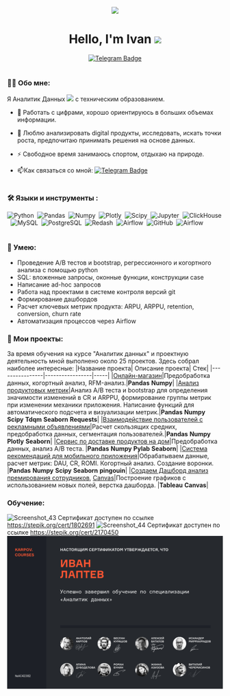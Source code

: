 <p align="center">
  <img src="https://mir-s3-cdn-cf.behance.net/project_modules/max_1200/38183340336339.577ba401a0cb2.gif" width="320"/>
</p>
<div id="badges" align="center">
  <h1>
 Hello, I'm Ivan
  <img src="https://media.giphy.com/media/hvRJCLFzcasrR4ia7z/giphy.gif" width="30px"/>
</h1>
  <a href="https://t.me/laptev512">
  <img src="https://img.shields.io/badge/Telegram-blue?logo=telegram&logoColor=white&style=for-the-badge" alt="Telegram Badge"/>
  </a>
</div>
<h1>
</h1>
  

### :man_technologist: Обо мне:
  Я Аналитик Данных <img src="https://media.giphy.com/media/WUlplcMpOCEmTGBtBW/giphy.gif" width="30"> с техническим образованием.
- :telescope: Работать с цифрами, хорошо ориентируюсь в больших объемах информации.

- :seedling: Люблю анализировать digital продукты, исследовать, искать точки роста, предпочитаю принимать решения на основе данных.

- :zap: Свободное время занимаюсь спортом, отдыхаю на природе.

- :mailbox:Как связаться со мной: [![Telegram Badge](https://img.shields.io/badge/Telegram-blue?logo=telegram&logoColor=white)](https://t.me/laptev512)

<h1>
</h1>

### :hammer_and_wrench: Языки и инструменты :
<div>
  <img src="https://img.shields.io/badge/python-white?logo=python&style=for-the-badge" title="Python" alt="Python" height="40"/>&nbsp;
  <img src="https://img.shields.io/badge/pandas-white?logo=pandas&logoColor=blue&style=for-the-badge" title="Pandas" alt="Pandas" height="40"/>&nbsp;
  <img src="https://img.shields.io/badge/numpy-white?logo=numpy&logoColor=blue&style=for-the-badge" title="Numpy" alt="Numpy" height="40"/>&nbsp;
  <img src="https://img.shields.io/badge/plotly-white?logo=plotly&logoColor=blue&style=for-the-badge" title="Plotly" alt="Plotly" height="40"/>&nbsp;
  <img src="https://img.shields.io/badge/Scipy-white?logo=Scipy&logoColor=black&style=for-the-badge" title="Scipy" alt="Scipy" height="40"/>&nbsp;
  <img src="https://img.shields.io/badge/Jupyter_notebook-white?logo=Jupyter&style=for-the-badge" title="Jupyter" alt="Jupyter" height="40"/>&nbsp;
  <img src="https://img.shields.io/badge/Clickhouse-white?logo=Clickhouse&style=for-the-badge" title="ClickHouse" alt="ClickHouse" height="40"/>&nbsp;
  <img src="https://img.shields.io/badge/mySQL-white?logo=mySQL&s&style=for-the-badge" title="MySQL"  alt="MySQL" height="40"/>&nbsp;
  <img src="https://img.shields.io/badge/PostgreSQL-white?logo=PostgreSQL&s&style=for-the-badge" title="PostgreSQL" alt="PostgreSQL" height="40"/>&nbsp;
  <img src="https://img.shields.io/badge/redash-white?logo=redash&logoColor=black&style=for-the-badge" title="Redash" alt="Redash" height="40"/>&nbsp;
  <img src="https://img.shields.io/badge/Tableau-white?logo=Tableau&s&logoColor=yellow&style=for-the-badge" title="Airflow" alt="Airflow" height="40"/>&nbsp;
  <img src="https://img.shields.io/badge/github-white?logo=github&logoColor=black&style=for-the-badge" title="GitHub" alt="GitHub" height="40"/>&nbsp;
  <img src="https://img.shields.io/badge/Airflow-white?logo=Airflow&style=for-the-badge" title="Airflow" alt="Airflow" height="40"/>&nbsp;
</div>

<h1>
</h1>

### :metal: Умею:
<ul>
<li>Проведение А/В тестов и bootstrap, регрессионного и когортного анализа с помощью python
<li>SQL: вложенные запросы, оконные функции, конструкции case
<li>Написание ad-hoc запросов
<li>Работа над проектами в системе контроля версий git
<li>Формирование дашбордов
<li>Расчет ключевых метрик продукта: ARPU, ARPPU, retention, conversion, churn rate
<li>Автоматизация процессов через Airflow
</ul>

### :book: Мои проекты:
За время обучения на курсе "Аналитик данных" и проектную деятельность мной выполнено около 25 проектов. Здесь собрал наиболее интересные:
|Название проекта| Описание проекта| Стек|
|----------------|-----------------|-----|
|[Онлайн-магазин](https://github.com/laptev512/project_e_commerce_RFM/tree/main)|Предобработка данных, когортный анализ, RFM-анализ.|**Pandas** **Numpy**|
|[Анализ продуктовых метрик](https://github.com/laptev512/Bootstrap_A_B_testing)|Анализ А/B теста и bootstrap для определения значимости изменений в CR и ARPPU, формирование группы метрик при изменении механики приложения. Написание функций для автоматического подсчета и визуализации метрик.|**Pandas** **Numpy** **Scipy** **Tdqm** **Seaborn** **Requests**|
|[Взаимодействие пользователей с рекламными объявлениями](https://github.com/laptev512/interactions-of-advertisements)|Расчет скользящих средних, предобработка данных, сегментация пользователей.|**Pandas** **Numpy** **Plotly** **Seaborn**|
|[Сервис по доставке продуктов на дом](https://github.com/laptev512/cohort_ROMI_delivery)|Предобработка данных, анализ А/B теста. |**Pandas** **Numpy** **Pylab** **Seaborn**|
|[Система рекомендаций для мобильного приложения](https://github.com/laptev512/analysis_A-B_test)|Обрабатываем данные, расчет метрик: DAU, CR, ROMI. Когортный анализ. Создание воронки. |**Pandas** **Numpy** **Scipy** **Seaborn** **pingouin**|
|[Создаем Дашборд анализ премирования сотрудников](https://public.tableau.com/views/Monetary_16867321878180/Dashboardemployeebonuses?:language=en-US&publish=yes&:display_count=n&:origin=viz_share_link), [Canvas](https://github.com/laptev512/Tableau_Dashboard_bonuses/blob/main/Dashboard_Canvas_bonuses.pptx)|Построение графиков с использованием новых полей, верстка дашборда. |**Tableau** **Canvas**|

### Обучение:
![Screenshot_43](https://stepik.org/certificate/79a938fc384b16caffdb3b7341c48f5ace50c039.png?resolution=medium)
Сертификат доступен по ссылке https://stepik.org/cert/1802691
![Screenshot_44](https://stepik.org/certificate/fdd743f18c8606b3c829bcff676403f8a092a8bc.png?resolution=medium)
Сертификат доступен по ссылке https://stepik.org/cert/2170450
![Сертификат](https://raw.githubusercontent.com/laptev512/laptev512/main/certificate_karpov.jpg)

<!--
**laptev512/laptev512** is a ✨ _special_ ✨ repository because its `README.md` (this file) appears on your GitHub profile.

Here are some ideas to get you started:

- 🔭 I’m currently working on ...
- 🌱 I’m currently learning ...
- 👯 I’m looking to collaborate on ...
- 🤔 I’m looking for help with ...
- 💬 Ask me about ...
- 📫 How to reach me: ...
- 😄 Pronouns: ...
- ⚡ Fun fact: ...
-->

